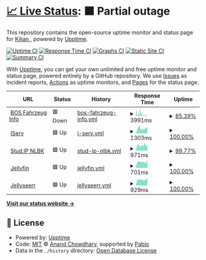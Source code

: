 # [📈 Live Status](https://aldo1066.github.io/Uptime): <!--live status--> **🟧 Partial outage**

This repository contains the open-source uptime monitor and status page for [Kilian ](Kilian-Buss.me), powered by [Upptime](https://github.com/upptime/upptime).

[![Uptime CI](https://github.com/aldo1066/Uptime/workflows/Uptime%20CI/badge.svg)](https://github.com/aldo1066/Uptime/actions?query=workflow%3A%22Uptime+CI%22)
[![Response Time CI](https://github.com/aldo1066/Uptime/workflows/Response%20Time%20CI/badge.svg)](https://github.com/aldo1066/Uptime/actions?query=workflow%3A%22Response+Time+CI%22)
[![Graphs CI](https://github.com/aldo1066/Uptime/workflows/Graphs%20CI/badge.svg)](https://github.com/aldo1066/Uptime/actions?query=workflow%3A%22Graphs+CI%22)
[![Static Site CI](https://github.com/aldo1066/Uptime/workflows/Static%20Site%20CI/badge.svg)](https://github.com/aldo1066/Uptime/actions?query=workflow%3A%22Static+Site+CI%22)
[![Summary CI](https://github.com/aldo1066/Uptime/workflows/Summary%20CI/badge.svg)](https://github.com/aldo1066/Uptime/actions?query=workflow%3A%22Summary+CI%22)

With [Upptime](https://upptime.js.org), you can get your own unlimited and free uptime monitor and status page, powered entirely by a GitHub repository. We use [Issues](https://github.com/aldo1066/Uptime/issues) as incident reports, [Actions](https://github.com/aldo1066/Uptime/actions) as uptime monitors, and [Pages](https://aldo1066.github.io/Uptime) for the status page.

<!--start: status pages-->
<!-- This summary is generated by Upptime (https://github.com/upptime/upptime) -->
<!-- Do not edit this manually, your changes will be overwritten -->
<!-- prettier-ignore -->
| URL | Status | History | Response Time | Uptime |
| --- | ------ | ------- | ------------- | ------ |
| <img alt="" src="https://icons.duckduckgo.com/ip3/bos-fahrzeuge.info.ico" height="13"> [BOS Fahrzeug Info](https://bos-fahrzeuge.info/) | 🟥 Down | [bos-fahrzeug-info.yml](https://github.com/aldo1066/Uptime/commits/HEAD/history/bos-fahrzeug-info.yml) | <details><summary><img alt="Response time graph" src="./graphs/bos-fahrzeug-info/response-time-week.png" height="20"> 3991ms</summary><br><a href="https://aldo1066.github.io/Uptime/history/bos-fahrzeug-info"><img alt="Response time 2296" src="https://img.shields.io/endpoint?url=https%3A%2F%2Fraw.githubusercontent.com%2Faldo1066%2FUptime%2FHEAD%2Fapi%2Fbos-fahrzeug-info%2Fresponse-time.json"></a><br><a href="https://aldo1066.github.io/Uptime/history/bos-fahrzeug-info"><img alt="24-hour response time 1809" src="https://img.shields.io/endpoint?url=https%3A%2F%2Fraw.githubusercontent.com%2Faldo1066%2FUptime%2FHEAD%2Fapi%2Fbos-fahrzeug-info%2Fresponse-time-day.json"></a><br><a href="https://aldo1066.github.io/Uptime/history/bos-fahrzeug-info"><img alt="7-day response time 3991" src="https://img.shields.io/endpoint?url=https%3A%2F%2Fraw.githubusercontent.com%2Faldo1066%2FUptime%2FHEAD%2Fapi%2Fbos-fahrzeug-info%2Fresponse-time-week.json"></a><br><a href="https://aldo1066.github.io/Uptime/history/bos-fahrzeug-info"><img alt="30-day response time 2891" src="https://img.shields.io/endpoint?url=https%3A%2F%2Fraw.githubusercontent.com%2Faldo1066%2FUptime%2FHEAD%2Fapi%2Fbos-fahrzeug-info%2Fresponse-time-month.json"></a><br><a href="https://aldo1066.github.io/Uptime/history/bos-fahrzeug-info"><img alt="1-year response time 2296" src="https://img.shields.io/endpoint?url=https%3A%2F%2Fraw.githubusercontent.com%2Faldo1066%2FUptime%2FHEAD%2Fapi%2Fbos-fahrzeug-info%2Fresponse-time-year.json"></a></details> | <details><summary><a href="https://aldo1066.github.io/Uptime/history/bos-fahrzeug-info">85.39%</a></summary><a href="https://aldo1066.github.io/Uptime/history/bos-fahrzeug-info"><img alt="All-time uptime 95.88%" src="https://img.shields.io/endpoint?url=https%3A%2F%2Fraw.githubusercontent.com%2Faldo1066%2FUptime%2FHEAD%2Fapi%2Fbos-fahrzeug-info%2Fuptime.json"></a><br><a href="https://aldo1066.github.io/Uptime/history/bos-fahrzeug-info"><img alt="24-hour uptime 99.99%" src="https://img.shields.io/endpoint?url=https%3A%2F%2Fraw.githubusercontent.com%2Faldo1066%2FUptime%2FHEAD%2Fapi%2Fbos-fahrzeug-info%2Fuptime-day.json"></a><br><a href="https://aldo1066.github.io/Uptime/history/bos-fahrzeug-info"><img alt="7-day uptime 85.39%" src="https://img.shields.io/endpoint?url=https%3A%2F%2Fraw.githubusercontent.com%2Faldo1066%2FUptime%2FHEAD%2Fapi%2Fbos-fahrzeug-info%2Fuptime-week.json"></a><br><a href="https://aldo1066.github.io/Uptime/history/bos-fahrzeug-info"><img alt="30-day uptime 72.12%" src="https://img.shields.io/endpoint?url=https%3A%2F%2Fraw.githubusercontent.com%2Faldo1066%2FUptime%2FHEAD%2Fapi%2Fbos-fahrzeug-info%2Fuptime-month.json"></a><br><a href="https://aldo1066.github.io/Uptime/history/bos-fahrzeug-info"><img alt="1-year uptime 95.88%" src="https://img.shields.io/endpoint?url=https%3A%2F%2Fraw.githubusercontent.com%2Faldo1066%2FUptime%2FHEAD%2Fapi%2Fbos-fahrzeug-info%2Fuptime-year.json"></a></details>
| <img alt="" src="https://icons.duckduckgo.com/ip3/kgsgronau.de.ico" height="13"> [IServ](https://kgsgronau.de/iserv) | 🟩 Up | [i-serv.yml](https://github.com/aldo1066/Uptime/commits/HEAD/history/i-serv.yml) | <details><summary><img alt="Response time graph" src="./graphs/i-serv/response-time-week.png" height="20"> 1303ms</summary><br><a href="https://aldo1066.github.io/Uptime/history/i-serv"><img alt="Response time 1238" src="https://img.shields.io/endpoint?url=https%3A%2F%2Fraw.githubusercontent.com%2Faldo1066%2FUptime%2FHEAD%2Fapi%2Fi-serv%2Fresponse-time.json"></a><br><a href="https://aldo1066.github.io/Uptime/history/i-serv"><img alt="24-hour response time 1573" src="https://img.shields.io/endpoint?url=https%3A%2F%2Fraw.githubusercontent.com%2Faldo1066%2FUptime%2FHEAD%2Fapi%2Fi-serv%2Fresponse-time-day.json"></a><br><a href="https://aldo1066.github.io/Uptime/history/i-serv"><img alt="7-day response time 1303" src="https://img.shields.io/endpoint?url=https%3A%2F%2Fraw.githubusercontent.com%2Faldo1066%2FUptime%2FHEAD%2Fapi%2Fi-serv%2Fresponse-time-week.json"></a><br><a href="https://aldo1066.github.io/Uptime/history/i-serv"><img alt="30-day response time 1273" src="https://img.shields.io/endpoint?url=https%3A%2F%2Fraw.githubusercontent.com%2Faldo1066%2FUptime%2FHEAD%2Fapi%2Fi-serv%2Fresponse-time-month.json"></a><br><a href="https://aldo1066.github.io/Uptime/history/i-serv"><img alt="1-year response time 1238" src="https://img.shields.io/endpoint?url=https%3A%2F%2Fraw.githubusercontent.com%2Faldo1066%2FUptime%2FHEAD%2Fapi%2Fi-serv%2Fresponse-time-year.json"></a></details> | <details><summary><a href="https://aldo1066.github.io/Uptime/history/i-serv">100.00%</a></summary><a href="https://aldo1066.github.io/Uptime/history/i-serv"><img alt="All-time uptime 99.63%" src="https://img.shields.io/endpoint?url=https%3A%2F%2Fraw.githubusercontent.com%2Faldo1066%2FUptime%2FHEAD%2Fapi%2Fi-serv%2Fuptime.json"></a><br><a href="https://aldo1066.github.io/Uptime/history/i-serv"><img alt="24-hour uptime 100.00%" src="https://img.shields.io/endpoint?url=https%3A%2F%2Fraw.githubusercontent.com%2Faldo1066%2FUptime%2FHEAD%2Fapi%2Fi-serv%2Fuptime-day.json"></a><br><a href="https://aldo1066.github.io/Uptime/history/i-serv"><img alt="7-day uptime 100.00%" src="https://img.shields.io/endpoint?url=https%3A%2F%2Fraw.githubusercontent.com%2Faldo1066%2FUptime%2FHEAD%2Fapi%2Fi-serv%2Fuptime-week.json"></a><br><a href="https://aldo1066.github.io/Uptime/history/i-serv"><img alt="30-day uptime 99.65%" src="https://img.shields.io/endpoint?url=https%3A%2F%2Fraw.githubusercontent.com%2Faldo1066%2FUptime%2FHEAD%2Fapi%2Fi-serv%2Fuptime-month.json"></a><br><a href="https://aldo1066.github.io/Uptime/history/i-serv"><img alt="1-year uptime 99.63%" src="https://img.shields.io/endpoint?url=https%3A%2F%2Fraw.githubusercontent.com%2Faldo1066%2FUptime%2FHEAD%2Fapi%2Fi-serv%2Fuptime-year.json"></a></details>
| <img alt="" src="https://icons.duckduckgo.com/ip3/www.studip.nlbk.niedersachsen.de.ico" height="13"> [Stud.IP NLBK](https://www.studip.nlbk.niedersachsen.de/) | 🟩 Up | [stud-ip-nlbk.yml](https://github.com/aldo1066/Uptime/commits/HEAD/history/stud-ip-nlbk.yml) | <details><summary><img alt="Response time graph" src="./graphs/stud-ip-nlbk/response-time-week.png" height="20"> 971ms</summary><br><a href="https://aldo1066.github.io/Uptime/history/stud-ip-nlbk"><img alt="Response time 929" src="https://img.shields.io/endpoint?url=https%3A%2F%2Fraw.githubusercontent.com%2Faldo1066%2FUptime%2FHEAD%2Fapi%2Fstud-ip-nlbk%2Fresponse-time.json"></a><br><a href="https://aldo1066.github.io/Uptime/history/stud-ip-nlbk"><img alt="24-hour response time 1080" src="https://img.shields.io/endpoint?url=https%3A%2F%2Fraw.githubusercontent.com%2Faldo1066%2FUptime%2FHEAD%2Fapi%2Fstud-ip-nlbk%2Fresponse-time-day.json"></a><br><a href="https://aldo1066.github.io/Uptime/history/stud-ip-nlbk"><img alt="7-day response time 971" src="https://img.shields.io/endpoint?url=https%3A%2F%2Fraw.githubusercontent.com%2Faldo1066%2FUptime%2FHEAD%2Fapi%2Fstud-ip-nlbk%2Fresponse-time-week.json"></a><br><a href="https://aldo1066.github.io/Uptime/history/stud-ip-nlbk"><img alt="30-day response time 974" src="https://img.shields.io/endpoint?url=https%3A%2F%2Fraw.githubusercontent.com%2Faldo1066%2FUptime%2FHEAD%2Fapi%2Fstud-ip-nlbk%2Fresponse-time-month.json"></a><br><a href="https://aldo1066.github.io/Uptime/history/stud-ip-nlbk"><img alt="1-year response time 929" src="https://img.shields.io/endpoint?url=https%3A%2F%2Fraw.githubusercontent.com%2Faldo1066%2FUptime%2FHEAD%2Fapi%2Fstud-ip-nlbk%2Fresponse-time-year.json"></a></details> | <details><summary><a href="https://aldo1066.github.io/Uptime/history/stud-ip-nlbk">99.77%</a></summary><a href="https://aldo1066.github.io/Uptime/history/stud-ip-nlbk"><img alt="All-time uptime 99.98%" src="https://img.shields.io/endpoint?url=https%3A%2F%2Fraw.githubusercontent.com%2Faldo1066%2FUptime%2FHEAD%2Fapi%2Fstud-ip-nlbk%2Fuptime.json"></a><br><a href="https://aldo1066.github.io/Uptime/history/stud-ip-nlbk"><img alt="24-hour uptime 100.00%" src="https://img.shields.io/endpoint?url=https%3A%2F%2Fraw.githubusercontent.com%2Faldo1066%2FUptime%2FHEAD%2Fapi%2Fstud-ip-nlbk%2Fuptime-day.json"></a><br><a href="https://aldo1066.github.io/Uptime/history/stud-ip-nlbk"><img alt="7-day uptime 99.77%" src="https://img.shields.io/endpoint?url=https%3A%2F%2Fraw.githubusercontent.com%2Faldo1066%2FUptime%2FHEAD%2Fapi%2Fstud-ip-nlbk%2Fuptime-week.json"></a><br><a href="https://aldo1066.github.io/Uptime/history/stud-ip-nlbk"><img alt="30-day uptime 99.95%" src="https://img.shields.io/endpoint?url=https%3A%2F%2Fraw.githubusercontent.com%2Faldo1066%2FUptime%2FHEAD%2Fapi%2Fstud-ip-nlbk%2Fuptime-month.json"></a><br><a href="https://aldo1066.github.io/Uptime/history/stud-ip-nlbk"><img alt="1-year uptime 99.98%" src="https://img.shields.io/endpoint?url=https%3A%2F%2Fraw.githubusercontent.com%2Faldo1066%2FUptime%2FHEAD%2Fapi%2Fstud-ip-nlbk%2Fuptime-year.json"></a></details>
| <img alt="" src="https://icons.duckduckgo.com/ip3/jelly.braunschweiger.info.ico" height="13"> [Jellyfin](https://jelly.braunschweiger.info/) | 🟩 Up | [jellyfin.yml](https://github.com/aldo1066/Uptime/commits/HEAD/history/jellyfin.yml) | <details><summary><img alt="Response time graph" src="./graphs/jellyfin/response-time-week.png" height="20"> 701ms</summary><br><a href="https://aldo1066.github.io/Uptime/history/jellyfin"><img alt="Response time 1231" src="https://img.shields.io/endpoint?url=https%3A%2F%2Fraw.githubusercontent.com%2Faldo1066%2FUptime%2FHEAD%2Fapi%2Fjellyfin%2Fresponse-time.json"></a><br><a href="https://aldo1066.github.io/Uptime/history/jellyfin"><img alt="24-hour response time 886" src="https://img.shields.io/endpoint?url=https%3A%2F%2Fraw.githubusercontent.com%2Faldo1066%2FUptime%2FHEAD%2Fapi%2Fjellyfin%2Fresponse-time-day.json"></a><br><a href="https://aldo1066.github.io/Uptime/history/jellyfin"><img alt="7-day response time 701" src="https://img.shields.io/endpoint?url=https%3A%2F%2Fraw.githubusercontent.com%2Faldo1066%2FUptime%2FHEAD%2Fapi%2Fjellyfin%2Fresponse-time-week.json"></a><br><a href="https://aldo1066.github.io/Uptime/history/jellyfin"><img alt="30-day response time 1231" src="https://img.shields.io/endpoint?url=https%3A%2F%2Fraw.githubusercontent.com%2Faldo1066%2FUptime%2FHEAD%2Fapi%2Fjellyfin%2Fresponse-time-month.json"></a><br><a href="https://aldo1066.github.io/Uptime/history/jellyfin"><img alt="1-year response time 1231" src="https://img.shields.io/endpoint?url=https%3A%2F%2Fraw.githubusercontent.com%2Faldo1066%2FUptime%2FHEAD%2Fapi%2Fjellyfin%2Fresponse-time-year.json"></a></details> | <details><summary><a href="https://aldo1066.github.io/Uptime/history/jellyfin">100.00%</a></summary><a href="https://aldo1066.github.io/Uptime/history/jellyfin"><img alt="All-time uptime 96.25%" src="https://img.shields.io/endpoint?url=https%3A%2F%2Fraw.githubusercontent.com%2Faldo1066%2FUptime%2FHEAD%2Fapi%2Fjellyfin%2Fuptime.json"></a><br><a href="https://aldo1066.github.io/Uptime/history/jellyfin"><img alt="24-hour uptime 100.00%" src="https://img.shields.io/endpoint?url=https%3A%2F%2Fraw.githubusercontent.com%2Faldo1066%2FUptime%2FHEAD%2Fapi%2Fjellyfin%2Fuptime-day.json"></a><br><a href="https://aldo1066.github.io/Uptime/history/jellyfin"><img alt="7-day uptime 100.00%" src="https://img.shields.io/endpoint?url=https%3A%2F%2Fraw.githubusercontent.com%2Faldo1066%2FUptime%2FHEAD%2Fapi%2Fjellyfin%2Fuptime-week.json"></a><br><a href="https://aldo1066.github.io/Uptime/history/jellyfin"><img alt="30-day uptime 96.25%" src="https://img.shields.io/endpoint?url=https%3A%2F%2Fraw.githubusercontent.com%2Faldo1066%2FUptime%2FHEAD%2Fapi%2Fjellyfin%2Fuptime-month.json"></a><br><a href="https://aldo1066.github.io/Uptime/history/jellyfin"><img alt="1-year uptime 96.25%" src="https://img.shields.io/endpoint?url=https%3A%2F%2Fraw.githubusercontent.com%2Faldo1066%2FUptime%2FHEAD%2Fapi%2Fjellyfin%2Fuptime-year.json"></a></details>
| <img alt="" src="https://icons.duckduckgo.com/ip3/jellyseerr.braunschweiger.info.ico" height="13"> [Jellyseerr](https://jellyseerr.braunschweiger.info/) | 🟩 Up | [jellyseerr.yml](https://github.com/aldo1066/Uptime/commits/HEAD/history/jellyseerr.yml) | <details><summary><img alt="Response time graph" src="./graphs/jellyseerr/response-time-week.png" height="20"> 929ms</summary><br><a href="https://aldo1066.github.io/Uptime/history/jellyseerr"><img alt="Response time 835" src="https://img.shields.io/endpoint?url=https%3A%2F%2Fraw.githubusercontent.com%2Faldo1066%2FUptime%2FHEAD%2Fapi%2Fjellyseerr%2Fresponse-time.json"></a><br><a href="https://aldo1066.github.io/Uptime/history/jellyseerr"><img alt="24-hour response time 1099" src="https://img.shields.io/endpoint?url=https%3A%2F%2Fraw.githubusercontent.com%2Faldo1066%2FUptime%2FHEAD%2Fapi%2Fjellyseerr%2Fresponse-time-day.json"></a><br><a href="https://aldo1066.github.io/Uptime/history/jellyseerr"><img alt="7-day response time 929" src="https://img.shields.io/endpoint?url=https%3A%2F%2Fraw.githubusercontent.com%2Faldo1066%2FUptime%2FHEAD%2Fapi%2Fjellyseerr%2Fresponse-time-week.json"></a><br><a href="https://aldo1066.github.io/Uptime/history/jellyseerr"><img alt="30-day response time 835" src="https://img.shields.io/endpoint?url=https%3A%2F%2Fraw.githubusercontent.com%2Faldo1066%2FUptime%2FHEAD%2Fapi%2Fjellyseerr%2Fresponse-time-month.json"></a><br><a href="https://aldo1066.github.io/Uptime/history/jellyseerr"><img alt="1-year response time 835" src="https://img.shields.io/endpoint?url=https%3A%2F%2Fraw.githubusercontent.com%2Faldo1066%2FUptime%2FHEAD%2Fapi%2Fjellyseerr%2Fresponse-time-year.json"></a></details> | <details><summary><a href="https://aldo1066.github.io/Uptime/history/jellyseerr">100.00%</a></summary><a href="https://aldo1066.github.io/Uptime/history/jellyseerr"><img alt="All-time uptime 96.28%" src="https://img.shields.io/endpoint?url=https%3A%2F%2Fraw.githubusercontent.com%2Faldo1066%2FUptime%2FHEAD%2Fapi%2Fjellyseerr%2Fuptime.json"></a><br><a href="https://aldo1066.github.io/Uptime/history/jellyseerr"><img alt="24-hour uptime 100.00%" src="https://img.shields.io/endpoint?url=https%3A%2F%2Fraw.githubusercontent.com%2Faldo1066%2FUptime%2FHEAD%2Fapi%2Fjellyseerr%2Fuptime-day.json"></a><br><a href="https://aldo1066.github.io/Uptime/history/jellyseerr"><img alt="7-day uptime 100.00%" src="https://img.shields.io/endpoint?url=https%3A%2F%2Fraw.githubusercontent.com%2Faldo1066%2FUptime%2FHEAD%2Fapi%2Fjellyseerr%2Fuptime-week.json"></a><br><a href="https://aldo1066.github.io/Uptime/history/jellyseerr"><img alt="30-day uptime 96.28%" src="https://img.shields.io/endpoint?url=https%3A%2F%2Fraw.githubusercontent.com%2Faldo1066%2FUptime%2FHEAD%2Fapi%2Fjellyseerr%2Fuptime-month.json"></a><br><a href="https://aldo1066.github.io/Uptime/history/jellyseerr"><img alt="1-year uptime 96.28%" src="https://img.shields.io/endpoint?url=https%3A%2F%2Fraw.githubusercontent.com%2Faldo1066%2FUptime%2FHEAD%2Fapi%2Fjellyseerr%2Fuptime-year.json"></a></details>

<!--end: status pages-->

[**Visit our status website →**](https://aldo1066.github.io/Uptime)

## 📄 License

- Powered by: [Upptime](https://github.com/upptime/upptime)
- Code: [MIT](./LICENSE) © [Anand Chowdhary](https://anandchowdhary.com), supported by [Pabio](https://pabio.com)
- Data in the `./history` directory: [Open Database License](https://opendatacommons.org/licenses/odbl/1-0/)
